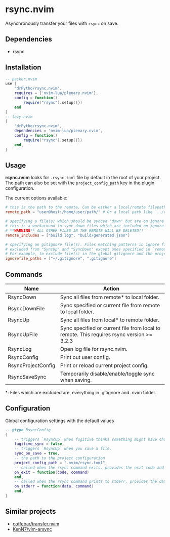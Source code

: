 # rsync.nvim

Asynchronously transfer your files with `rsync` on save.

## Dependencies

- rsync

## Installation

```lua
-- packer.nvim
use {
    'drPytho/rsync.nvim',
    requires = {'nvim-lua/plenary.nvim'},
    config = function()
        require("rsync").setup({})
    end
}
-- lazy.nvim
{
    'drPytho/rsync.nvim',
    dependencies = 'nvim-lua/plenary.nvim',
    config = function()
        require("rsync").setup({})
    end,
}
```

## Usage

**rsync.nvim** looks for `.rsync.toml` file by default in the root of your
project. The path can also be set with the `project_config_path` key in the
plugin configuration.

The current options available:

```toml
# this is the path to the remote. Can be either a local/remote filepath.
remote_path = "user@host:/home/user/path/" # Or a local path like `../copy`

# specifying a file(s) which should be synced "down" but are on ignore files.
# this is a workaround to sync down files which are included on ignore files.
# **WARNING** ALL OTHER FILES IN THE REMOTE WILL BE DELETED!!
remote_includes = ["build.log", "build/generated.json"]

# specifying an gitignore file(s). Files matching patterns in ignore files are
# excluded from "SyncUp" and "SyncDown" except ones specified in `remote_includes`.
# For example, to exclude file(s) in the global gitignore and the project gitignore:
ignorefile_paths = ["~/.gitignore", ".gitignore"]
```

## Commands

| Name               | Action                                                                                    |
| ------------------ | ----------------------------------------------------------------------------------------- |
| RsyncDown          | Sync all files from remote\* to local folder.                                             |
| RsyncDownFile      | Sync specified or current file from remote to local folder.                               |
| RsyncUp            | Sync all files from local\* to remote folder.                                             |
| RsyncUpFile        | Sync specified or current file from local to remote. This requires rsync version >= 3.2.3 |
| RsyncLog           | Open log file for rsync.nvim.                                                             |
| RsyncConfig        | Print out user config.                                                                    |
| RsyncProjectConfig | Print or reload current project config.                                                   |
| RsyncSaveSync      | Temporarily disable/enable/toggle sync when saving.                                       |

\*: Files which are excluded are, everything in .gitignore and .nvim folder.

## Configuration

Global configuration settings with the default values

```lua
---@type RsyncConfig
{
    -- triggers `RsyncUp` when fugitive thinks something might have changed in the repo.
    fugitive_sync = false,
    -- triggers `RsyncUp` when you save a file.
    sync_on_save = true,
    -- the path to the project configuration
    project_config_path = ".nvim/rsync.toml",
    -- called when the rsync command exits, provides the exit code and the used command
    on_exit = function(code, command)
    end,
    -- called when the rsync command prints to stderr, provides the data and the used command
    on_stderr = function(data, command)
    end,
}
```

## Similar projects

- [coffebar/transfer.nvim](https://github.com/coffebar/transfer.nvim)
- [KenN7/vim-arsync](https://github.com/KenN7/vim-arsync)
